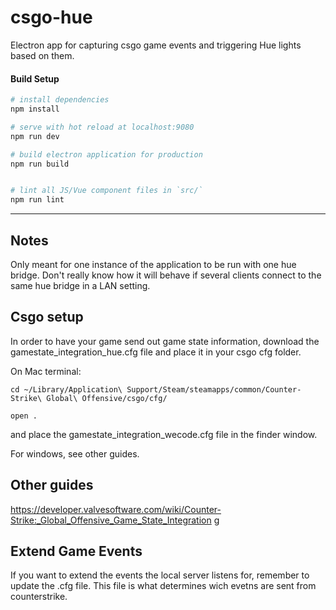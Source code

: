 # csgo-hue

Electron app for capturing csgo game events and triggering Hue lights based on them.

#### Build Setup

``` bash
# install dependencies
npm install

# serve with hot reload at localhost:9080
npm run dev

# build electron application for production
npm run build


# lint all JS/Vue component files in `src/`
npm run lint

```

---

## Notes
Only meant for one instance of the application to be run with one hue bridge. Don't really know how it will behave if several clients connect to the same hue bridge in a LAN setting.

## Csgo setup
In order to have your game send out game state information, download the gamestate_integration_hue.cfg file and place it in your csgo cfg folder.

On Mac terminal:
```
cd ~/Library/Application\ Support/Steam/steamapps/common/Counter-Strike\ Global\ Offensive/csgo/cfg/

open .
```
and place the gamestate_integration_wecode.cfg file in the finder window.

For windows, see other guides.

## Other guides
https://developer.valvesoftware.com/wiki/Counter-Strike:_Global_Offensive_Game_State_Integration
g

## Extend Game Events
If you want to extend the events the local server listens for, remember to update the .cfg file. This file is what determines wich evetns are sent from counterstrike.

